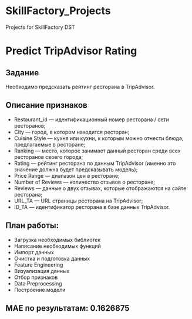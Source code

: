 # SkillFactory_Projects
Projects for SkillFactory DST

# Predict TripAdvisor Rating

## Задание
Необходимо предсказать рейтинг ресторана в TripAdvisor.

## Описание признаков

- Restaurant_id — идентификационный номер ресторана / сети ресторанов;
- City — город, в котором находится ресторан;
- Cuisine Style — кухня или кухни, к которым можно отнести блюда, предлагаемые в ресторане;
- Ranking — место, которое занимает данный ресторан среди всех ресторанов своего города;
- Rating — рейтинг ресторана по данным TripAdvisor (именно это значение должна будет предсказывать модель);
- Price Range — диапазон цен в ресторане;
- Number of Reviews — количество отзывов о ресторане;
- Reviews — данные о двух отзывах, которые отображаются на сайте ресторана;
- URL_TA — URL страницы ресторана на TripAdvisor;
- ID_TA — идентификатор ресторана в базе данных TripAdvisor.

## План работы:
- Загрузка необходимых библиотек
- Написание необходимых функций
- Импорт данных
- Очистка и подготовка данных
- Feature Engineering
- Визуализация данных
- Отбор признаков
- Data Preprocessing
- Построение модели

## MAE по результатам: 0.1626875
